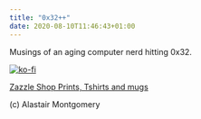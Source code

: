```yaml
---
title: "0x32++"
date: 2020-08-10T11:46:43+01:00
---
```

Musings of an aging computer nerd hitting 0x32.

[![ko-fi](https://www.ko-fi.com/img/githubbutton_sm.svg)](https://ko-fi.com/L3L622OXB)

[Zazzle Shop Prints, Tshirts and mugs](https://www.zazzle.co.uk/store/doodle_m)

(c) Alastair Montgomery

